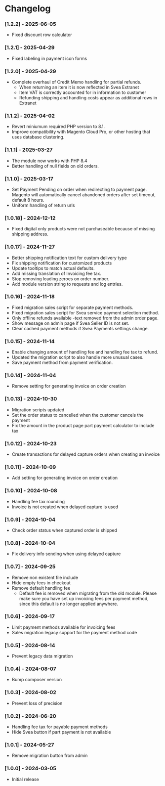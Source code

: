 # Changelog

### [1.2.2] - 2025-06-05
* Fixed discount row calculator

### [1.2.1] - 2025-04-29
* Fixed labeling in payment icon forms

### [1.2.0] - 2025-04-29
* Complete overhaul of Credit Memo handling for partial refunds.
  * When returning an item it is now reflected in Svea Extranet
  * Item VAT is correctly accounted for in information to customer
  * Refunding shipping and handling costs appear as additional rows in Extranet

### [1.1.2] - 2025-04-02
* Revert miniumum required PHP version to 8.1.
* Improve compatibility with Magento Cloud Pro, or other hosting that uses database clustering.

### [1.1.1] - 2025-03-27
* The module now works with PHP 8.4
* Better handling of null fields on old orders.

### [1.1.0] - 2025-03-17
* Set Payment Pending on order when redirecting to payment page. Magento will automatically cancel abandoned orders after set timeout, default 8 hours.
* Uniform handling of return urls

### [1.0.18] - 2024-12-12
* Fixed digital only products were not purchaseable because of missing shipping address.

### [1.0.17] - 2024-11-27
* Better shipping notification text for custom delivery type
* Fix shipping notification for customized products
* Update tooltips to match actual defaults.
* Add missing translation of Invoicing fee tax.
* Stop removing leading zeroes on order number.
* Add module version string to requests and log entries.

### [1.0.16] - 2024-11-18
* Fixed migration sales script for separate payment methods.
* Fixed migration sales script for Svea service payment selection method.
* Only offline refunds available -text removed from the admin order page.
* Show message on admin page if Svea Seller ID is not set.
* Clear cached payment methods if Svea Payments settings change.

### [1.0.15] - 2024-11-14
* Enable changing amount of handling fee and handling fee tax to refund.
* Updated the migration script to also handle more unusual cases.
* Save payment method from payment verification.

### [1.0.14] - 2024-11-04
* Remove setting for generating invoice on order creation

### [1.0.13] - 2024-10-30
* Migration scripts updated
* Set the order status to cancelled when the customer cancels the payment
* Fix the amount in the product page part payment calculator to include tax

### [1.0.12] - 2024-10-23
* Create transactions for delayed capture orders when creating an invoice

### [1.0.11] - 2024-10-09
* Add setting for generating invoice on order creation

### [1.0.10] - 2024-10-08
* Handling fee tax rounding
* Invoice is not created when delayed capture is used

### [1.0.9] - 2024-10-04
* Check order status when captured order is shipped

### [1.0.8] - 2024-10-04
* Fix delivery info sending when using delayed capture

### [1.0.7] - 2024-09-25
* Remove non existent file include
* Hide empty fees in checkout
* Remove default handling fee
  * Default fee is removed when migrating from the old module. Please make sure you have set up invoicing fees per payment method, since this default is no longer applied anywhere.

### [1.0.6] - 2024-09-17
* Limit payment methods available for invoicing fees
* Sales migration legacy support for the payment method code

### [1.0.5] - 2024-08-14
* Prevent legacy data migration

### [1.0.4] - 2024-08-07
* Bump composer version

### [1.0.3] - 2024-08-02
* Prevent loss of precision

### [1.0.2] - 2024-06-20
* Handling fee tax for payable payment methods
* Hide Svea button if part payment is not available

### [1.0.1] - 2024-05-27
* Remove migration button from admin

### [1.0.0] - 2024-03-05
* Initial release

